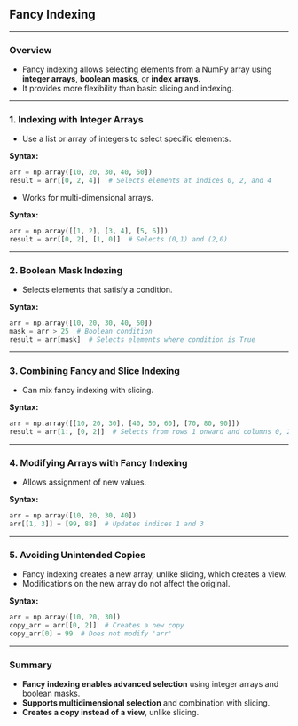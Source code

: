 ## **Fancy Indexing**  

---

### **Overview**  
- Fancy indexing allows selecting elements from a NumPy array using **integer arrays**, **boolean masks**, or **index arrays**.  
- It provides more flexibility than basic slicing and indexing.  

---

### **1. Indexing with Integer Arrays**  
- Use a list or array of integers to select specific elements.  

**Syntax:**  
```python
arr = np.array([10, 20, 30, 40, 50])
result = arr[[0, 2, 4]]  # Selects elements at indices 0, 2, and 4
```

- Works for multi-dimensional arrays.  

**Syntax:**  
```python
arr = np.array([[1, 2], [3, 4], [5, 6]])
result = arr[[0, 2], [1, 0]]  # Selects (0,1) and (2,0)
```

---

### **2. Boolean Mask Indexing**  
- Selects elements that satisfy a condition.  

**Syntax:**  
```python
arr = np.array([10, 20, 30, 40, 50])
mask = arr > 25  # Boolean condition
result = arr[mask]  # Selects elements where condition is True
```

---

### **3. Combining Fancy and Slice Indexing**  
- Can mix fancy indexing with slicing.  

**Syntax:**  
```python
arr = np.array([[10, 20, 30], [40, 50, 60], [70, 80, 90]])
result = arr[1:, [0, 2]]  # Selects from rows 1 onward and columns 0, 2
```

---

### **4. Modifying Arrays with Fancy Indexing**  
- Allows assignment of new values.  

**Syntax:**  
```python
arr = np.array([10, 20, 30, 40])
arr[[1, 3]] = [99, 88]  # Updates indices 1 and 3
```

---

### **5. Avoiding Unintended Copies**  
- Fancy indexing creates a new array, unlike slicing, which creates a view.  
- Modifications on the new array do not affect the original.  

**Syntax:**  
```python
arr = np.array([10, 20, 30])
copy_arr = arr[[0, 2]]  # Creates a new copy
copy_arr[0] = 99  # Does not modify 'arr'
```

---

### **Summary**  
- **Fancy indexing enables advanced selection** using integer arrays and boolean masks.  
- **Supports multidimensional selection** and combination with slicing.  
- **Creates a copy instead of a view**, unlike slicing.